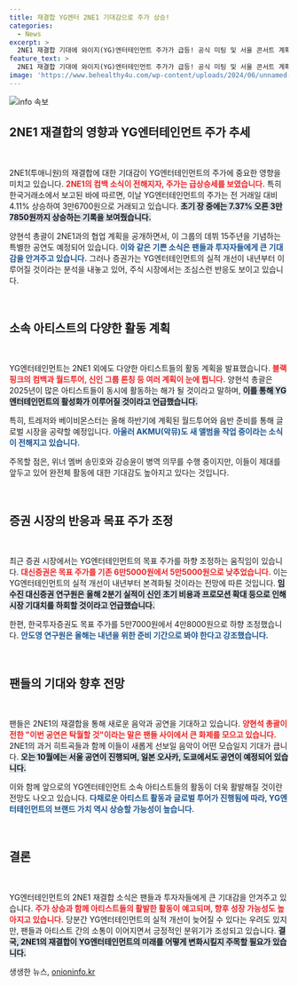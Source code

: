 ```yaml
---
title: 재결합 YG엔터 2NE1 기대감으로 주가 상승!
categories:
  - News
excerpt: >
  2NE1 재결합 기대에 와이지(YG)엔터테인먼트 주가가 급등! 공식 미팅 및 서울 콘서트 계획 공개로 팬들은 큰 기대에 부풀어 있다. 2025년에는 블랙핑크와 함께 다채로운 아티스트 활동도 예고됐다!
feature_text: >
  2NE1 재결합 기대에 와이지(YG)엔터테인먼트 주가가 급등! 공식 미팅 및 서울 콘서트 계획 공개로 팬들은 큰 기대에 부풀어 있다. 2025년에는 블랙핑크와 함께 다채로운 아티스트 활동도 예고됐다!
image: 'https://www.behealthy4u.com/wp-content/uploads/2024/06/unnamed-file.png'
---
```


<p><img src="https://www.behealthy4u.com/wp-content/uploads/2024/06/unnamed-file.png" alt="info 속보" /></p>

<h2 data-ke-size="size26">2NE1 재결합의 영향과 YG엔터테인먼트 주가 추세</h2>

<p data-ke-size="size16">&nbsp;</p> 

<p>2NE1(투애니원)의 재결합에 대한 기대감이 YG엔터테인먼트의 주가에 중요한 영향을 미치고 있습니다. <b><span style="color: #ee2323;">2NE1의 컴백 소식이 전해지자, 주가는 급상승세를 보였습니다.</span></b> 특히 한국거래소에서 보고된 바에 따르면, 이날 YG엔터테인먼트의 주가는 전 거래일 대비 4.11% 상승하여 3만6700원으로 거래되고 있습니다. <b><span style="background-color: #21538527;">초기 장 중에는 7.37% 오른 3만7850원까지 상승하는 기록을 보여줬습니다.</span></b> </p>

<p>양현석 총괄이 2NE1과의 협업 계획을 공개하면서, 이 그룹의 데뷔 15주년을 기념하는 특별한 공연도 예정되어 있습니다. <b><span style="color: #1a5490;">이와 같은 기쁜 소식은 팬들과 투자자들에게 큰 기대감을 안겨주고 있습니다.</span></b> 그러나 증권가는 YG엔터테인먼트의 실적 개선이 내년부터 이루어질 것이라는 분석을 내놓고 있어, 주식 시장에서는 조심스런 반응도 보이고 있습니다.</p>

<p data-ke-size="size16">&nbsp;</p> 

<h2 data-ke-size="size26">소속 아티스트의 다양한 활동 계획</h2>

<p data-ke-size="size16">&nbsp;</p> 

<p>YG엔터테인먼트는 2NE1 외에도 다양한 아티스트들의 활동 계획을 발표했습니다. <b><span style="color: #ee2323;">블랙핑크의 컴백과 월드투어, 신인 그룹 론칭 등 여러 계획이 눈에 띕니다.</span></b> 양현석 총괄은 2025년이 많은 아티스트들이 동시에 활동하는 해가 될 것이라고 말하며, <b><span style="background-color: #21538527;">이를 통해 YG엔터테인먼트의 활성화가 이루어질 것이라고 언급했습니다.</span></b> </p>

<p>특히, 트레저와 베이비몬스터는 올해 하반기에 계획된 월드투어와 음반 준비를 통해 글로벌 시장을 공략할 예정입니다. <b><span style="color: #1a5490;">아울러 AKMU(악뮤)도 새 앨범을 작업 중이라는 소식이 전해지고 있습니다.</span></b> </p>

<p>주목할 점은, 위너 멤버 송민호와 강승윤이 병역 의무를 수행 중이지만, 이들이 제대를 앞두고 있어 완전체 활동에 대한 기대감도 높아지고 있다는 것입니다. </p>

<p data-ke-size="size16">&nbsp;</p> 

<h2 data-ke-size="size26">증권 시장의 반응과 목표 주가 조정</h2>

<p data-ke-size="size16">&nbsp;</p> 

<p>최근 증권 시장에서는 YG엔터테인먼트의 목표 주가를 하향 조정하는 움직임이 있습니다. <b><span style="color: #ee2323;">대신증권은 목표 주가를 기존 6만5000원에서 5만5000원으로 낮추었습니다.</span></b> 이는 YG엔터테인먼트의 실적 개선이 내년부터 본격화될 것이라는 전망에 따른 것입니다. <b><span style="background-color: #21538527;">임수진 대신증권 연구원은 올해 2분기 실적이 신인 초기 비용과 프로모션 확대 등으로 인해 시장 기대치를 하회할 것이라고 언급했습니다.</span></b> </p>

<p>한편, 한국투자증권도 목표 주가를 5만7000원에서 4만8000원으로 하향 조정했습니다. <b><span style="color: #1a5490;">안도영 연구원은 올해는 내년을 위한 준비 기간으로 봐야 한다고 강조했습니다.</span></b> </p>

<p data-ke-size="size16">&nbsp;</p> 

<h2 data-ke-size="size26">팬들의 기대와 향후 전망</h2>

<p data-ke-size="size16">&nbsp;</p> 

<p>팬들은 2NE1의 재결합을 통해 새로운 음악과 공연을 기대하고 있습니다. <b><span style="color: #ee2323;">양현석 총괄이 전한 "이번 공연은 탁월할 것"이라는 말은 팬들 사이에서 큰 화제를 모으고 있습니다.</span></b> 2NE1의 과거 히트곡들과 함께 이들이 새롭게 선보일 음악이 어떤 모습일지 기대가 큽니다. <b><span style="background-color: #21538527;">오는 10월에는 서울 공연이 진행되며, 일본 오사카, 도쿄에서도 공연이 예정되어 있습니다.</span></b> </p>

<p>이와 함께 앞으로의 YG엔터테인먼트 소속 아티스트들의 활동이 더욱 활발해질 것이란 전망도 나오고 있습니다. <b><span style="color: #1a5490;">다채로운 아티스트 활동과 글로벌 투어가 진행됨에 따라, YG엔터테인먼트의 브랜드 가치 역시 상승할 가능성이 높습니다.</span></b> </p>

<p data-ke-size="size16">&nbsp;</p> 

<h2 data-ke-size="size26">결론</h2>

<p data-ke-size="size16">&nbsp;</p> 

<p>YG엔터테인먼트의 2NE1 재결합 소식은 팬들과 투자자들에게 큰 기대감을 안겨주고 있습니다. <b><span style="color: #ee2323;">주가 상승과 함께 아티스트들의 활발한 활동이 예고되며, 향후 성장 가능성도 높아지고 있습니다.</span></b> 당분간 YG엔터테인먼트의 실적 개선이 늦어질 수 있다는 우려도 있지만, 팬들과 아티스트 간의 소통이 이어지면서 긍정적인 분위기가 조성되고 있습니다. <b><span style="background-color: #21538527;">결국, 2NE1의 재결합이 YG엔터테인먼트의 미래를 어떻게 변화시킬지 주목할 필요가 있습니다.</span></b></p>
생생한 뉴스, <a href="https://onioninfo.kr" rel="dofollow">onioninfo.kr</a>


